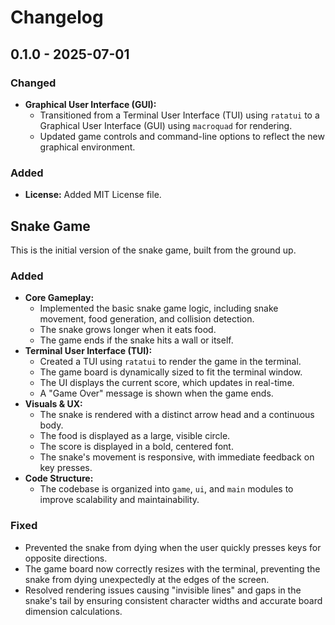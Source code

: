 # Changelog

## 0.1.0 - 2025-07-01

### Changed

*   **Graphical User Interface (GUI):**
    *   Transitioned from a Terminal User Interface (TUI) using `ratatui` to a Graphical User Interface (GUI) using `macroquad` for rendering.
    *   Updated game controls and command-line options to reflect the new graphical environment.

### Added

*   **License:** Added MIT License file.

## Snake Game

This is the initial version of the snake game, built from the ground up.

### Added

*   **Core Gameplay:**
    *   Implemented the basic snake game logic, including snake movement, food generation, and collision detection.
    *   The snake grows longer when it eats food.
    *   The game ends if the snake hits a wall or itself.
*   **Terminal User Interface (TUI):**
    *   Created a TUI using `ratatui` to render the game in the terminal.
    *   The game board is dynamically sized to fit the terminal window.
    *   The UI displays the current score, which updates in real-time.
    *   A "Game Over" message is shown when the game ends.
*   **Visuals & UX:**
    *   The snake is rendered with a distinct arrow head and a continuous body.
    *   The food is displayed as a large, visible circle.
    *   The score is displayed in a bold, centered font.
    *   The snake's movement is responsive, with immediate feedback on key presses.
*   **Code Structure:**
    *   The codebase is organized into `game`, `ui`, and `main` modules to improve scalability and maintainability.

### Fixed

*   Prevented the snake from dying when the user quickly presses keys for opposite directions.
*   The game board now correctly resizes with the terminal, preventing the snake from dying unexpectedly at the edges of the screen.
*   Resolved rendering issues causing "invisible lines" and gaps in the snake's tail by ensuring consistent character widths and accurate board dimension calculations.
